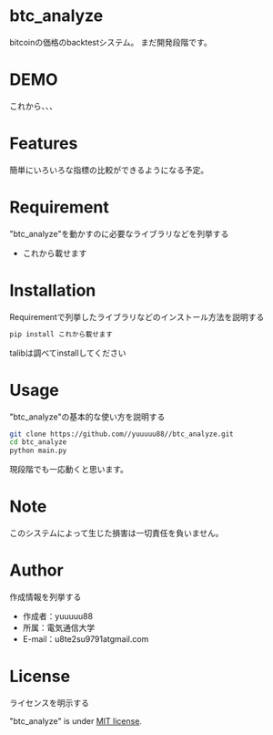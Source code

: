 # btc_analyze
 
bitcoinの価格のbacktestシステム。
まだ開発段階です。
 
# DEMO
 
これから、、、
 
# Features
 
簡単にいろいろな指標の比較ができるようになる予定。
 
# Requirement
 
"btc_analyze"を動かすのに必要なライブラリなどを列挙する
 
* これから載せます
 
# Installation
 
Requirementで列挙したライブラリなどのインストール方法を説明する
 
```bash
pip install これから載せます
```
talibは調べてinstallしてください
# Usage
 
"btc_analyze"の基本的な使い方を説明する
 
```bash
git clone https://github.com//yuuuuu88//btc_analyze.git
cd btc_analyze
python main.py
```
現段階でも一応動くと思います。

# Note
 
このシステムによって生じた損害は一切責任を負いません。
 
# Author
 
作成情報を列挙する
 
* 作成者：yuuuuu88
* 所属：電気通信大学
* E-mail：u8te2su9791atgmail.com
 
# License
ライセンスを明示する
 
"btc_analyze" is under [MIT license](https://en.wikipedia.org/wiki/MIT_License).
